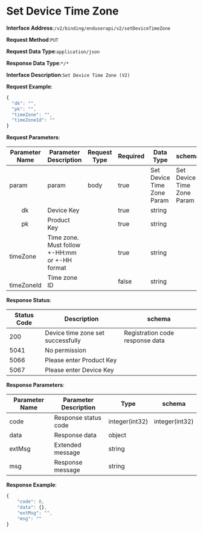 # Set Device Time Zone


**Interface Address**:`/v2/binding/enduserapi/v2/setDeviceTimeZone`


**Request Method**:`PUT`


**Request Data Type**:`application/json`


**Response Data Type**:`*/*`


**Interface Description**:`Set Device Time Zone (V2)`



**Request Example**:


```javascript
{
  "dk": "",
  "pk": "",
  "timeZone": "",
  "timeZoneId": ""
}
```


**Request Parameters**:


| Parameter Name            | Parameter Description                         | Request Type | Required | Data Type               | schema                 |
| ------------------------- | --------------------------------------------- | ------------ | -------- | ----------------------- | ---------------------- |
| param                     | param                                         | body         | true     | Set Device Time Zone Param | Set Device Time Zone Param |
| &emsp;&emsp;dk            | Device Key                                    |              | true     | string                  |                        |
| &emsp;&emsp;pk            | Product Key                                   |              | true     | string                  |                        |
| &emsp;&emsp;timeZone      | Time zone. Must follow +-HH:mm or +-HH format |              | true     | string                  |                        |
| &emsp;&emsp;timeZoneId    | Time zone ID                                  |              | false    | string                  |                        |


**Response Status**:


| Status Code | Description                   | schema                     |
| ----------- | ----------------------------- | -------------------------- |
| 200         | Device time zone set successfully | Registration code response data |
| 5041        | No permission                 |                            |
| 5066        | Please enter Product Key      |                            |
| 5067        | Please enter Device Key       |                            |


**Response Parameters**:


| Parameter Name | Parameter Description | Type           | schema         |
| -------------- | --------------------- | -------------- | -------------- |
| code           | Response status code  | integer(int32) | integer(int32) |
| data           | Response data         | object         |                |
| extMsg         | Extended message      | string         |                |
| msg            | Response message      | string         |                |


**Response Example**:
```javascript
{
	"code": 0,
	"data": {},
	"extMsg": "",
	"msg": ""
}
```